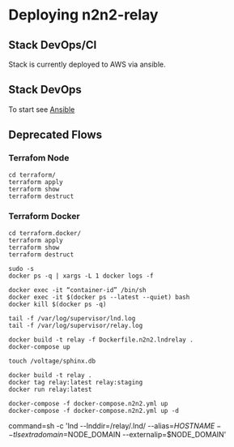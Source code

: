 # Deploying n2n2-relay

## Stack DevOps/CI
Stack is currently deployed to AWS via ansible.

## Stack DevOps
To start see [Ansible](../ops.ansible/README.md)

## Deprecated Flows

### Terrafom Node
```
cd terraform/
terraform apply
terraform show
terraform destruct
```

### Terraform Docker
```
cd terraform.docker/
terraform apply
terraform show
terraform destruct

sudo -s
docker ps -q | xargs -L 1 docker logs -f

docker exec -it “container-id” /bin/sh
docker exec -it $(docker ps --latest --quiet) bash
docker kill $(docker ps -q)

tail -f /var/log/supervisor/lnd.log
tail -f /var/log/supervisor/relay.log
```

```
docker build -t relay -f Dockerfile.n2n2.lndrelay .
docker-compose up
```

```
touch /voltage/sphinx.db

docker build -t relay .
docker tag relay:latest relay:staging
docker run relay:latest

docker-compose -f docker-compose.n2n2.yml up
docker-compose -f docker-compose.n2n2.yml up -d
```

command=sh -c 'lnd --lnddir=/relay/.lnd/ --alias=$HOSTNAME --tlsextradomain=$NODE_DOMAIN --externalip=$NODE_DOMAIN'
